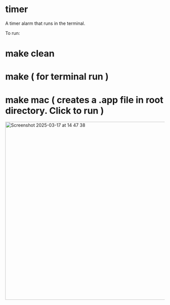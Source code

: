 # timer

A timer alarm that runs in the terminal. 

To run:
# make clean
# make ( for terminal run )
# make mac ( creates a .app file in root directory. Click to run )

<img width="563" alt="Screenshot 2025-03-17 at 14 47 38" src="https://github.com/user-attachments/assets/749ead4d-b23d-455c-b533-11c2663f9549" />
